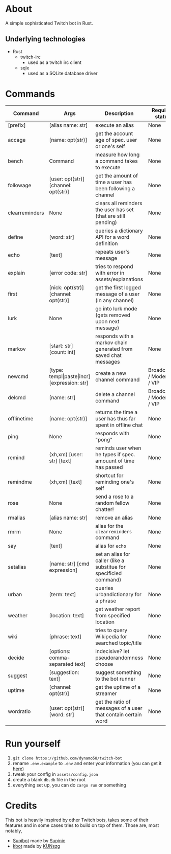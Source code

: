 # About

A simple sophisticated Twitch bot in Rust.

## Underlying technologies
- Rust
	- twitch-irc
		- used as a twitch irc client
	- sqlx
		- used as a SQLite database driver

# Commands

| Command        | Args                                         | Description                                                        | Required status
| ---            | ---                                          | ---                                                                | ---
| \[prefix\]     | [alias name: str]                            | execute an alias                                                   | None
| accage         | [name: opt(str)]                             | get the account age of spec. user or one's self                    | None
| bench          | Command                                      | measure how long a command takes to execute                        | None
| followage      | [user: opt(str)] [channel: opt(str)]         | get the amount of time a user has been following a channel         | None
| clearreminders | None                                         | clears all reminders the user has set (that are still pending)     | None
| define         | [word: str]                                  | queries a dictionary API for a word definition                     | None
| echo           | [text]                                       | repeats user's message                                             | None
| explain        | [error code: str]                            | tries to respond with error in assets/explanations                 | None
| first          | [nick: opt(str)] [channel: opt(str)]         | get the first logged message of a user (in any channel)            | None
| lurk           | None                                         | go into lurk mode (gets removed upon next message)                 | None
| markov         | [start: str] [count: int]                    | responds with a markov chain generated from saved chat messages    | None
| newcmd         | [type: templ\|paste\|incr] [expression: str] | create a new channel command                                       | Broadcaster / Moderator / VIP
| delcmd         | [name: str]                                  | delete a channel command                                           | Broadcaster / Moderator / VIP
| offlinetime    | [name: opt(str)]                             | returns the time a user has thus far spent in offline chat         | None
| ping           | None                                         | responds with "pong"                                               | None
| remind         | (xh,xm) [user: str] [text]                   | reminds user when he types if spec. amouunt of time has passed     | None
| remindme       | (xh,xm) [text]                               | shortcut for reminding one's self                                  | None
| rose           | None                                         | send a rose to a random fellow chatter!                            | None
| rmalias        | [alias name: str]                            | remove an alias                                                    | None
| rmrm           | None                                         | alias for the `clearreminders` command                             | None
| say            | [text]                                       | alias for `echo`                                                   | None
| setalias       | [name: str] [cmd expression]                 | set an alias for caller (like a substitue for specificied command) | None
| urban          | [term: text]                                 | queries urbandictionary for a phrase                               | None
| weather        | [location: text]                             | get weather report from specified location                         | None
| wiki           | [phrase: text]                               | tries to query Wikipedia for searched topic/title                  | None
| decide         | [options: comma-separated text]              | indecisive? let pseudorandomness choose                            | None
| suggest        | [suggestion: text]                           | suggest something to the bot runner                                | None
| uptime         | [channel: opt(str)]                          | get the uptime of a streamer                                       | None
| wordratio      | [user: opt(str)] [word: str]                 | get the ratio of messages of a user that contain certain word      | None

<!-- | translate      | (from,to) [text]                     | translate some text |  -->
# Run yourself

1. `git clone https://github.com/dynamo58/twitch-bot`
2. rename `.env.example` to `.env` and enter your information (you can get it [here](https://chatterino.com/client_login))
3. tweak your config in `assets/config.json`
4. create a blank `db.db` file in the root
5. everything set up, you can do `cargo run` or something

# Credits

This bot is heavily inspired by other Twitch bots, takes some of their features and in some cases tries to build on top of them. Those are, most notably,

- [Supibot](https://github.com/Supinic/supibot) made by [Supinic](https://www.twitch.tv/supinic)
- [kbot](https://github.com/KUNszg/kbot) made by [KUNszg](https://kunszg.com/)